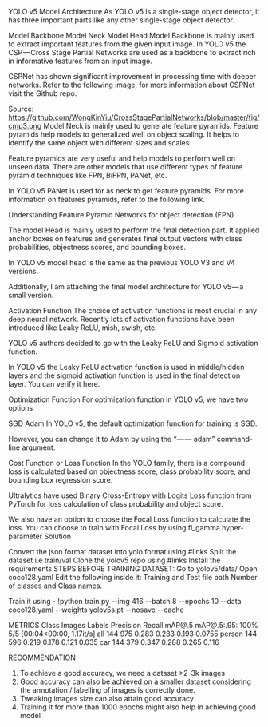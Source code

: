 YOLO v5 Model Architecture
As YOLO v5 is a single-stage object detector, it has three important parts like any other single-stage object detector.

Model Backbone
Model Neck
Model Head
Model Backbone is mainly used to extract important features from the given input image. In YOLO v5 the CSP — Cross Stage Partial Networks are used as a backbone to extract rich in informative features from an input image.

CSPNet has shown significant improvement in processing time with deeper networks. Refer to the following image, for more information about CSPNet visit the Github repo.


Source: https://github.com/WongKinYiu/CrossStagePartialNetworks/blob/master/fig/cmp3.png
Model Neck is mainly used to generate feature pyramids. Feature pyramids help models to generalized well on object scaling. It helps to identify the same object with different sizes and scales.

Feature pyramids are very useful and help models to perform well on unseen data. There are other models that use different types of feature pyramid techniques like FPN, BiFPN, PANet, etc.

In YOLO v5 PANet is used for as neck to get feature pyramids. For more information on features pyramids, refer to the following link.

Understanding Feature Pyramid Networks for object detection (FPN)

The model Head is mainly used to perform the final detection part. It applied anchor boxes on features and generates final output vectors with class probabilities, objectness scores, and bounding boxes.

In YOLO v5 model head is the same as the previous YOLO V3 and V4 versions.

Additionally, I am attaching the final model architecture for YOLO v5 — a small version.

Activation Function
The choice of activation functions is most crucial in any deep neural network. Recently lots of activation functions have been introduced like Leaky ReLU, mish, swish, etc.

YOLO v5 authors decided to go with the Leaky ReLU and Sigmoid activation function.

In YOLO v5 the Leaky ReLU activation function is used in middle/hidden layers and the sigmoid activation function is used in the final detection layer. You can verify it here.

Optimization Function
For optimization function in YOLO v5, we have two options

SGD
Adam
In YOLO v5, the default optimization function for training is SGD.

However, you can change it to Adam by using the “ — — adam” command-line argument.

Cost Function or Loss Function
In the YOLO family, there is a compound loss is calculated based on objectness score, class probability score, and bounding box regression score.

Ultralytics have used Binary Cross-Entropy with Logits Loss function from PyTorch for loss calculation of class probability and object score.

We also have an option to choose the Focal Loss function to calculate the loss. You can choose to train with Focal Loss by using fl_gamma hyper-parameter
Solution

Convert the json format dataset into yolo format using #links
Split the dataset i.e train/val
Clone the yolov5 repo using #links
Install the requirements
STEPS BEFORE TRAINING DATASET:
Go to yolov5/data/ Open coco128.yaml 
Edit the following inside it: Training and Test file path Number of classes and Class names.

Train it using - !python train.py --img 416 --batch 8 --epochs 10 --data coco128.yaml --weights yolov5s.pt --nosave --cache


METRICS
       Class     Images     Labels    Precision  Recall     mAP@.5 mAP@.5:.95: 100% 5/5 [00:04<00:00,  1.17it/s]
         all        144        975      0.283      0.233      0.193     0.0755
         person     144        596      0.219      0.178      0.121      0.035
         car        144        379      0.347      0.288      0.265      0.116
            
  RECOMMENDATION
  
1. To achieve a good accuracy, we need a dataset >2-3k images
2. Good accuracy can also be achieved on a smaller dataset considering the annotation / labelling of images is correctly done.
3. Tweaking images size can also attain good accuracy 
4. Training it for more than 1000 epochs might also help in achieving good model
